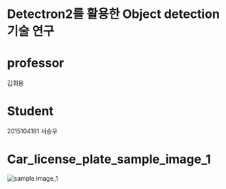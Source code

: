 # Detectron2를 활용한 Object detection 기술 연구

# professor
김휘용

# Student
2015104181 서승우


# Car_license_plate_sample_image_1
![sample image_1](https://user-images.githubusercontent.com/101958056/172886846-42c09c77-eee7-4ecd-9a6d-d201e1559d3b.png)

